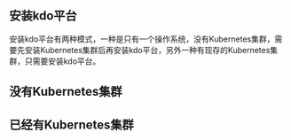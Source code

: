 


## 安装kdo平台
安装kdo平台有两种模式，一种是只有一个操作系统，没有Kubernetes集群，需要先安装Kubernetes集群后再安装kdo平台，另外一种有现存的Kubernetes集群，只需要安装kdo平台。


## 没有Kubernetes集群

## 已经有Kubernetes集群